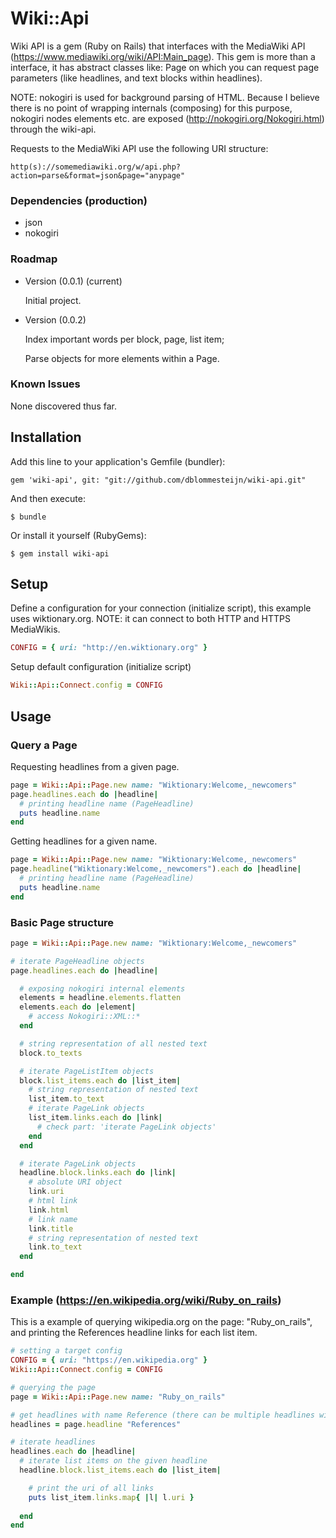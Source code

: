# Wiki::Api

Wiki API is a gem (Ruby on Rails) that interfaces with the MediaWiki API (https://www.mediawiki.org/wiki/API:Main_page). This gem is more than a interface, it has abstract classes like: Page on which you can request page parameters (like headlines, and text blocks within headlines).

NOTE: nokogiri is used for background parsing of HTML. Because I believe there is no point of wrapping internals (composing) for this purpose, nokogiri nodes elements etc. are exposed (http://nokogiri.org/Nokogiri.html) through the wiki-api.

Requests to the MediaWiki API use the following URI structure:

    http(s)://somemediawiki.org/w/api.php?action=parse&format=json&page="anypage"


### Dependencies (production)

* json
* nokogiri


### Roadmap

* Version (0.0.1) (current)

  Initial project.

* Version (0.0.2)

  Index important words per block, page, list item;

  Parse objects for more elements within a Page.



### Known Issues

None discovered thus far.


## Installation

Add this line to your application's Gemfile (bundler):

    gem 'wiki-api', git: "git://github.com/dblommesteijn/wiki-api.git"

And then execute:

    $ bundle

Or install it yourself (RubyGems):

    $ gem install wiki-api


## Setup

Define a configuration for your connection (initialize script), this example uses wiktionary.org.
NOTE: it can connect to both HTTP and HTTPS MediaWikis.

```ruby
CONFIG = { uri: "http://en.wiktionary.org" }
```

Setup default configuration (initialize script)

```ruby
Wiki::Api::Connect.config = CONFIG
```


## Usage

### Query a Page

Requesting headlines from a given page.

```ruby
page = Wiki::Api::Page.new name: "Wiktionary:Welcome,_newcomers"
page.headlines.each do |headline|
  # printing headline name (PageHeadline)
  puts headline.name
end
```

Getting headlines for a given name.

```ruby
page = Wiki::Api::Page.new name: "Wiktionary:Welcome,_newcomers"
page.headline("Wiktionary:Welcome,_newcomers").each do |headline|
  # printing headline name (PageHeadline)
  puts headline.name
end
```

### Basic Page structure

```ruby
page = Wiki::Api::Page.new name: "Wiktionary:Welcome,_newcomers"

# iterate PageHeadline objects
page.headlines.each do |headline|

  # exposing nokogiri internal elements
  elements = headline.elements.flatten
  elements.each do |element|
    # access Nokogiri::XML::*
  end

  # string representation of all nested text
  block.to_texts

  # iterate PageListItem objects
  block.list_items.each do |list_item|
    # string representation of nested text
    list_item.to_text
    # iterate PageLink objects
    list_item.links.each do |link|
      # check part: 'iterate PageLink objects'
    end
  end

  # iterate PageLink objects
  headline.block.links.each do |link|
    # absolute URI object
    link.uri
    # html link
    link.html
    # link name
    link.title
    # string representation of nested text
    link.to_text
  end

end
```


### Example (https://en.wikipedia.org/wiki/Ruby_on_rails)

This is a example of querying wikipedia.org on the page: "Ruby_on_rails", and printing the References headline links for each list item.

```ruby
# setting a target config
CONFIG = { uri: "https://en.wikipedia.org" }
Wiki::Api::Connect.config = CONFIG

# querying the page
page = Wiki::Api::Page.new name: "Ruby_on_rails"

# get headlines with name Reference (there can be multiple headlines with the same name!)
headlines = page.headline "References"

# iterate headlines
headlines.each do |headline|
  # iterate list items on the given headline
  headline.block.list_items.each do |list_item|

    # print the uri of all links
    puts list_item.links.map{ |l| l.uri }
    
  end
end
```






